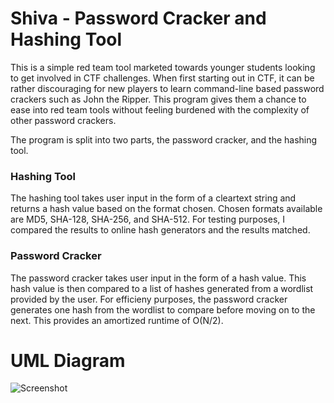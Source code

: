 # Shiva - Password Cracker and Hashing Tool
This is a simple red team tool marketed towards younger students looking to get involved in CTF challenges. When first starting out in CTF, it can be rather discouraging for new players to learn command-line based password crackers such as John the Ripper. This program gives them a chance to ease into red team tools without feeling burdened with the complexity of other password crackers.

The program is split into two parts, the password cracker, and the hashing tool.

### Hashing Tool
The hashing tool takes user input in the form of a cleartext string and returns a hash value based on the format chosen. Chosen formats available are MD5, SHA-128, SHA-256, and SHA-512. For testing purposes, I compared the results to online hash generators and the results matched.

### Password Cracker
The password cracker takes user input in the form of a hash value. This hash value is then compared to a list of hashes generated from a wordlist provided by the user. For efficieny purposes, the password cracker generates one hash from the wordlist to compare before moving on to the next. This provides an amortized runtime of O(N/2).

# UML Diagram
![Screenshot](Shiva%UML%Diagram.png)

